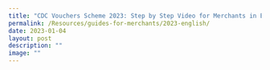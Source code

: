 ```yaml
---
title: "CDC Vouchers Scheme 2023: Step by Step Video for Merchants in English"
permalink: /Resources/guides-for-merchants/2023-english/
date: 2023-01-04
layout: post
description: ""
image: ""
---
```

